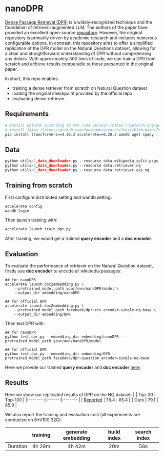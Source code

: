 # nanoDPR
[Dense Passage Retrieval (DPR)](https://arxiv.org/pdf/2004.04906.pdf) is a widely-recognized technique and the foundation of retrieval-augmented LLM. The authors of the paper have provided an excellent open-source [repository](https://github.com/facebookresearch/DPR). However, the original repository is primarily driven by academic research and includes numerous configurable options. In contrast, this repository aims to offer a simplified replication of the DPR model on the Natural Questions dataset, allowing for a clear and straightforward understanding of DPR without compromising any details. With approximately 300 lines of code, we can train a DPR from scratch and achieve results comparable to those presented in the original paper.

In short, this repo enables:
- training a dense retriever from scratch on Natural Question dataset
- loading the original checkpoint provided by the official repo
- evaluating dense retriever

## Requirements
```bash
# install pytorch according to the cuda version (https://pytorch.org/get-started/previous-versions/)
# install faiss (https://github.com/facebookresearch/faiss/blob/main/INSTALL.md)
pip install transformers==4.30.2 accelerate==0.20.3 wandb wget spacy
```

## Data
```python
python utils/2_data_downloader.py --resource data.wikipedia_split.psgs_w100
python utils/2_data_downloader.py --resource data.retriever.nq
python utils/2_data_downloader.py --resource data.retriever.qas.nq
```

## Training from scratch
First configure distributed setting and wandb setting:
```bash
accelerate config
wandb login
```
Then launch training with:
```bash
accelerate launch train_dpr.py
```
After training, we would get a trained **query encoder** and a **doc encoder**. 


## Evaluation
To evaluate the performance of retriever on the Natural Question dataset, firstly use **doc encoder** to encode all wikipedia passages:
```
## for nanoDPR
accelerate launch doc2embedding.py \
    --pretrained_model_path your/own/nanoDPR/model \
    --output_dir embedding/nanoDPR

## for official DPR
accelerate launch doc2embedding.py \
    --pretrained_model_path facebook/dpr-ctx_encoder-single-nq-base \
    --output_dir embedding/DPR
```
Then test DPR with:
```
## for nanoDPR
python test_dpr.py --embedding_dir embedding/nanoDPR --pretrained_model_path your/own/nanoDPR/model

## for official DPR
python test_dpr.py --embedding_dir embedding/DPR --pretrained_model_path facebook/dpr-question_encoder-single-nq-base
```
Here we provide our trained **query encoder** and **doc encoder** [here](https://drive.google.com/drive/folders/1-6ZdaaxU1eaBacKdSwaQBhllCaea7lEC?usp=share_link).

## Results
Here we show our replicated results of DPR on the NQ dataset:
|          | Top-20 | Top-100 |
|:--------:|:------:|:-------:|
| [Reported](https://arxiv.org/pdf/2004.04906.pdf) |  78.4  |   85.4  |
|   Ours   |  79.1  |   85.9  |

We also report the training and evaluation cost (all experiments are conducted on 8*V100 32G):

|          | training | generate embedding |   build index  | search index |
|:--------:|:--------:|:------------------:|:--------------:|:------------:|
| Duration |  4h 29m  |      4h 42m        |       20m      |      58s     |
